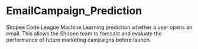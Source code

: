 # EmailCampaign_Prediction
Shopee Code League Machine Learning prediction whether a user opens an email. This allows the Shopee team to forecast and evaluate the performance of future marketing campaigns before launch.
